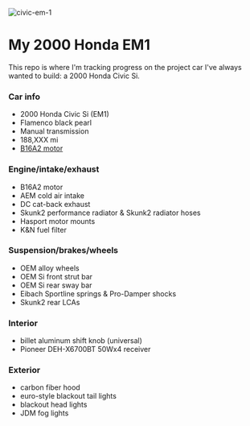 ![civic-em-1](https://user-images.githubusercontent.com/1319791/48812844-0ded7100-ece9-11e8-944d-4572480069b0.jpg)

# My 2000 Honda EM1

This repo is where I'm tracking progress on the project car I've always wanted to build: a 2000 Honda Civic Si.

### Car info
- 2000 Honda Civic Si (EM1)
- Flamenco black pearl
- Manual transmission
- 188,XXX mi
- [B16A2 motor](https://en.wikipedia.org/wiki/Honda_B_engine#B16A2)

### Engine/intake/exhaust
- B16A2 motor
- AEM cold air intake
- DC cat-back exhaust
- Skunk2 performance radiator & Skunk2 radiator hoses
- Hasport motor mounts
- K&N fuel filter

### Suspension/brakes/wheels
- OEM alloy wheels
- OEM Si front strut bar
- OEM Si rear sway bar
- Eibach Sportline springs & Pro-Damper shocks
- Skunk2 rear LCAs

### Interior
- billet aluminum shift knob (universal)
- Pioneer DEH-X6700BT 50Wx4 receiver

### Exterior
- carbon fiber hood
- euro-style blackout tail lights
- blackout head lights
- JDM fog lights

